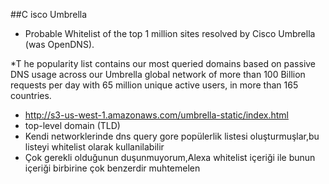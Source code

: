 ##C isco Umbrella
* Probable Whitelist of the top 1 million sites resolved by Cisco Umbrella (was OpenDNS).

*T he popularity list contains our most queried domains based on passive DNS usage across our Umbrella global network of more than 100 Billion requests per day with 65 million unique active users, in more than 165 countries. 

* http://s3-us-west-1.amazonaws.com/umbrella-static/index.html
* top-level domain (TLD)
* Kendi networklerinde dns query gore popülerlik listesi oluşturmuşlar,bu listeyi whitelist olarak kullanilabilir
* Çok gerekli olduğunun duşunmuyorum,Alexa whitelist içeriği ile bunun içeriği birbirine çok benzerdir muhtemelen
